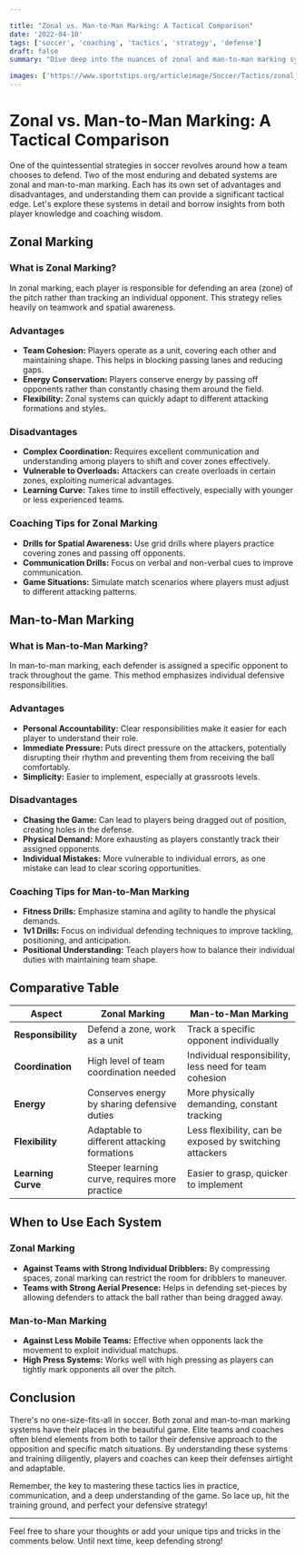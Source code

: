 ```yaml
---

title: "Zonal vs. Man-to-Man Marking: A Tactical Comparison"
date: '2022-04-10'
tags: ['soccer', 'coaching', 'tactics', 'strategy', 'defense']
draft: false
summary: "Dive deep into the nuances of zonal and man-to-man marking systems, exploring their advantages, disadvantages, and when to utilize each for optimal defensive performance."

images: ['https://www.sportstips.org/articleimage/Soccer/Tactics/zonal_vs_man_to_man_marking_a_tactical_comparison.webp']
---
```


# Zonal vs. Man-to-Man Marking: A Tactical Comparison

One of the quintessential strategies in soccer revolves around how a team chooses to defend. Two of the most enduring and debated systems are zonal and man-to-man marking. Each has its own set of advantages and disadvantages, and understanding them can provide a significant tactical edge. Let's explore these systems in detail and borrow insights from both player knowledge and coaching wisdom.

## Zonal Marking

### What is Zonal Marking?

In zonal marking, each player is responsible for defending an area (zone) of the pitch rather than tracking an individual opponent. This strategy relies heavily on teamwork and spatial awareness.

### Advantages

- **Team Cohesion:** Players operate as a unit, covering each other and maintaining shape. This helps in blocking passing lanes and reducing gaps.
- **Energy Conservation:** Players conserve energy by passing off opponents rather than constantly chasing them around the field.
- **Flexibility:** Zonal systems can quickly adapt to different attacking formations and styles.

### Disadvantages

- **Complex Coordination:** Requires excellent communication and understanding among players to shift and cover zones effectively.
- **Vulnerable to Overloads:** Attackers can create overloads in certain zones, exploiting numerical advantages.
- **Learning Curve:** Takes time to instill effectively, especially with younger or less experienced teams.

### Coaching Tips for Zonal Marking

- **Drills for Spatial Awareness:** Use grid drills where players practice covering zones and passing off opponents.
- **Communication Drills:** Focus on verbal and non-verbal cues to improve communication.
- **Game Situations:** Simulate match scenarios where players must adjust to different attacking patterns.

## Man-to-Man Marking

### What is Man-to-Man Marking?

In man-to-man marking, each defender is assigned a specific opponent to track throughout the game. This method emphasizes individual defensive responsibilities.

### Advantages

- **Personal Accountability:** Clear responsibilities make it easier for each player to understand their role.
- **Immediate Pressure:** Puts direct pressure on the attackers, potentially disrupting their rhythm and preventing them from receiving the ball comfortably.
- **Simplicity:** Easier to implement, especially at grassroots levels.

### Disadvantages

- **Chasing the Game:** Can lead to players being dragged out of position, creating holes in the defense.
- **Physical Demand:** More exhausting as players constantly track their assigned opponents.
- **Individual Mistakes:** More vulnerable to individual errors, as one mistake can lead to clear scoring opportunities.

### Coaching Tips for Man-to-Man Marking

- **Fitness Drills:** Emphasize stamina and agility to handle the physical demands.
- **1v1 Drills:** Focus on individual defending techniques to improve tackling, positioning, and anticipation.
- **Positional Understanding:** Teach players how to balance their individual duties with maintaining team shape.

## Comparative Table

| Aspect                  | Zonal Marking                          | Man-to-Man Marking                     |
|-------------------------|----------------------------------------|----------------------------------------|
| **Responsibility**      | Defend a zone, work as a unit          | Track a specific opponent individually |
| **Coordination**        | High level of team coordination needed | Individual responsibility, less need for team cohesion |
| **Energy**              | Conserves energy by sharing defensive duties | More physically demanding, constant tracking |
| **Flexibility**         | Adaptable to different attacking formations | Less flexibility, can be exposed by switching attackers |
| **Learning Curve**      | Steeper learning curve, requires more practice | Easier to grasp, quicker to implement  |

## When to Use Each System

### Zonal Marking

- **Against Teams with Strong Individual Dribblers:** By compressing spaces, zonal marking can restrict the room for dribblers to maneuver.
- **Teams with Strong Aerial Presence:** Helps in defending set-pieces by allowing defenders to attack the ball rather than being dragged away.

### Man-to-Man Marking

- **Against Less Mobile Teams:** Effective when opponents lack the movement to exploit individual matchups.
- **High Press Systems:** Works well with high pressing as players can tightly mark opponents all over the pitch.

## Conclusion

There's no one-size-fits-all in soccer. Both zonal and man-to-man marking systems have their places in the beautiful game. Elite teams and coaches often blend elements from both to tailor their defensive approach to the opposition and specific match situations. By understanding these systems and training diligently, players and coaches can keep their defenses airtight and adaptable.

Remember, the key to mastering these tactics lies in practice, communication, and a deep understanding of the game. So lace up, hit the training ground, and perfect your defensive strategy!

---

Feel free to share your thoughts or add your unique tips and tricks in the comments below. Until next time, keep defending strong!
```